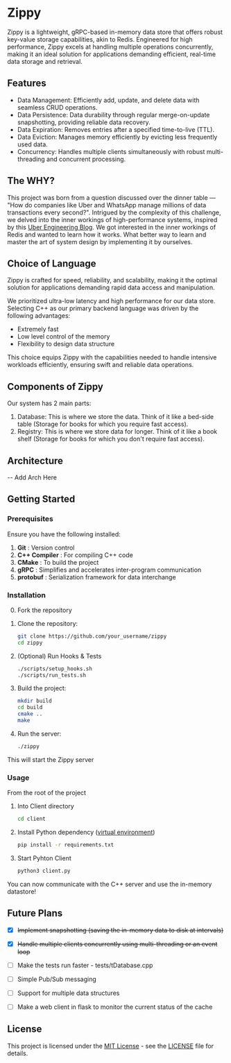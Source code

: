 # Zippy

Zippy is a lightweight, gRPC-based in-memory data store that offers robust key-value storage capabilities, akin to Redis. Engineered for high performance, Zippy excels at handling multiple operations concurrently, making it an ideal solution for applications demanding efficient, real-time data storage and retrieval.

## Features

- Data Management: Efficiently add, update, and delete data with seamless CRUD operations.
- Data Persistence: Data durability through regular merge-on-update snapshotting, providing reliable data recovery.
- Data Expiration: Removes entries after a specified time-to-live (TTL).
- Data Eviction: Manages memory efficiently by evicting less frequently used data.
- Concurrency: Handles multiple clients simultaneously with robust multi-threading and concurrent processing.

## The WHY?

This project was born from a question discussed over the dinner table — "How do companies like Uber and WhatsApp manage millions of data transactions every second?". Intrigued by the complexity of this challenge, we delved into the inner workings of high-performance systems, inspired by this [Uber Engineering Blog](https://www.uber.com/blog/how-uber-serves-over-40-million-reads-per-second-using-an-integrated-cache/). We got interested in the inner workings of Redis and wanted to learn how it works. What better way to learn and master the art of system design by implementing it by ourselves. 


## Choice of Language

Zippy is crafted for speed, reliability, and scalability, making it the optimal solution for applications demanding rapid data access and manipulation.

We prioritized ultra-low latency and high performance for our data store. Selecting C++ as our primary backend language was driven by the following advantages:

- Extremely fast
- Low level control of the memory
- Flexibility to design data structure

This choice equips Zippy with the capabilities needed to handle intensive workloads efficiently, ensuring swift and reliable data operations.

## Components of Zippy

Our system has 2 main parts:

1. Database: This is where we store the data. Think of it like a bed-side table (Storage for books for which you require fast access).
2. Registry: This is where we store data for longer. Think of it like a book shelf (Storage for books for which you don't require fast access).

## Architecture

-- Add Arch Here

## Getting Started

### Prerequisites

Ensure you have the following installed:

1. **Git** : Version control
2. **C++ Compiler** : For compiling C++ code
3. **CMake** : To build the project
4. **gRPC** : Simplifies and accelerates inter-program communication
5. **protobuf** : Serialization framework for data interchange

### Installation

0. Fork the repository

1. Clone the repository:

   ```bash
   git clone https://github.com/your_username/zippy
   cd zippy
   ```

2. (Optional) Run Hooks & Tests

   ```bash
   ./scripts/setup_hooks.sh
   ./scripts/run_tests.sh
   ```


3. Build the project:

   ```bash
   mkdir build
   cd build
   cmake ..
   make
   ```

4. Run the server:

   ```bash
   ./zippy
   ```

This will start the Zippy server

### Usage 

From the root of the project

1. Into Client directory

   ```bash
   cd client
   ```

2. Install Python dependency ([virtual environment](https://docs.python.org/3/library/venv.html))

   ```bash
   pip install -r requirements.txt
   ```

3. Start Pyhton Client

   ```bash
   python3 client.py
   ```

You can now communicate with the C++ server and use the in-memory datastore!

## Future Plans

- [x] ~~Implement snapshotting (saving the in-memory data to disk at intervals)~~
- [x] ~~Handle multiple clients concurrently using multi-threading or an event loop~~ 
- [ ] Make the tests run faster - tests/tDatabase.cpp 
- [ ] Simple Pub/Sub messaging 
- [ ] Support for multiple data structures
- [ ] Make a web client in flask to monitor the current status of the cache


## License

This project is licensed under the [MIT License](https://opensource.org/license/MIT) - see the [LICENSE](https://github.com/bhngupta/zippy/blob/main/LICENSE) file for details.
